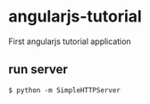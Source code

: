 # angularjs-tutorial
First angularjs tutorial application

## run server
    $ python -m SimpleHTTPServer

